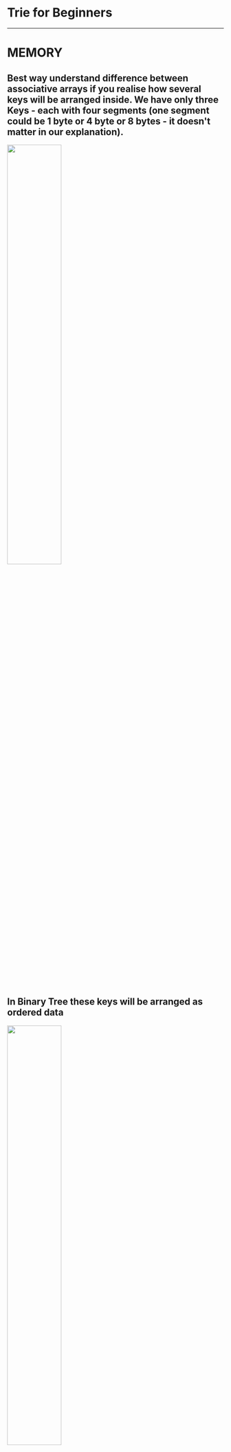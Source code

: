 # Trie for Beginners
___
# MEMORY
## Best way understand difference between associative arrays if you realise how several keys will be arranged inside. We have only three Keys - each with four segments (one segment could be 1 byte or 4 byte or 8 bytes - it doesn't matter in our explanation).
<img src="https://s16.postimg.org/d9tremns5/keys.png" width="50%" height="50%" />

## In Binary Tree these keys will be arranged as ordered data
<img src="https://s16.postimg.org/x35v7c15x/inside_binary_tree.png" width="50%" height="50%" />

## In Hashtable these keys will be arranged in more complex structure as unordered data. Also sometimes it needs more extra space.
<img src="https://s16.postimg.org/6tksojf8l/inside_hashtable.png" width="50%" height="50%" />

## In Trie these keys will be arranged as ordered data and sometimes it requires a little bit less space.
<img src="https://s16.postimg.org/uw1mjevvp/inside_trie.png" width="50%" height="50%" />

___
# INSERT
## OK. What happens if we want insert a new key into each structure ?
<img src="https://s16.postimg.org/wmknkwdet/new_key.png" width="50%" height="50%" />

## In Binary Tree we need find right place in ordered sequence and insert our key there. Sometimes we need split our page to do balancing of tree.
<img src="https://s16.postimg.org/uglrcnkkl/insert_new_key_binary_tree.png" width="50%" height="50%" />

## If you have a good hash function in almost cases you just filled new empty space in Address Table. But if you have much data, even with good hash function you will have much collisions. Here illustrated Best Case for Hashtable without any collisions. 
<img src="https://s16.postimg.org/4wjh67z6t/insert_new_key_hashtable.png" width="50%" height="50%" />

## If you insert a new key into Trie, you needn't reallocate or balancing data and you can use existing segments as part of your new key.
<img src="https://s16.postimg.org/4ii56mf39/insert_new_key_trie.png" width="50%" height="50%" />

___
# LOOKUP
## If you search a key in Binary Tree you need always makes long jumps. If you have 1 million keys these jumps will be about 20.
<img src="https://s16.postimg.org/j0fcem6ed/lookup_new_key_binary_tree.png" width="50%" height="50%" />

## In Hashtable in Best Case you put your key into hash function and after calculation of address you make one long jump by this address. But this is not enough, when you come by address you need scan your key again to ensure that this address is right. In collision case you need scan all scope of collided keys.
<img src="https://s16.postimg.org/nxswzq8dh/lookup_new_key_hashtable.png" width="50%" height="50%" />

## In Trie you always scan key only once. It could costs several long jumps, but maximum amount of jumps always constant. It like a maze - you need find right way.
<img src="https://s16.postimg.org/ua829kbfp/lookup_new_key_trie.png" width="50%" height="50%" />

___
# SCAN BY RANGE
## What happens if we want scan range of keys ?
<img src="https://s16.postimg.org/uygwsia5h/scan_range_from_to.png" width="50%" height="50%" />

## In Binary Tree first of all you need find first key (from) and then scan next keys after.
<img src="https://s16.postimg.org/63xeyfpb9/scan_range_binary_tree.png" width="50%" height="50%" />

## There is no good way scan a Hashtable because all data unordered.
<img src="https://s16.postimg.org/vlfti171h/scan_range_hashtable.png" width="50%" height="50%" />

## In Trie you need scan only sub tree
<img src="https://s16.postimg.org/jv1w0ne91/scan_range_trie.png" width="50%" height="50%" />
___
## Of course the real life a little bit complex than illustrated simple cases above. And real implementations could be much more effective than mentioned here, but it was only for understand main idea of Trie.
___
## ENJOY
